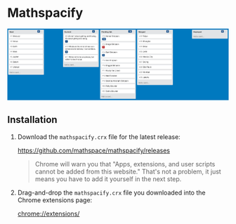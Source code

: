 # Mathspacify

![Screenshot](screenshot.png)

## Installation

1.  Download the `mathspacify.crx` file for the latest release:

    https://github.com/mathspace/mathspacify/releases

    > Chrome will warn you that "Apps, extensions, and user scripts cannot be added from this
    > website." That's not a problem, it just means you have to add it yourself in the next step.

2.  Drag-and-drop the `mathspacify.crx` file you downloaded into the Chrome extensions page:

    [chrome://extensions/](chrome://extensions/)
